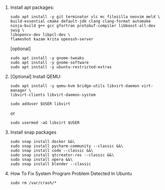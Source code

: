 1. Install apt packages:
    ```
    sudo apt install -y git terminator vlc mc filezilla neovim meld \
    build-essential cmake default-jdk clang clang-format automake ninja-build g++ gcc gfortran protobuf-compiler libboost-all-dev swig \
    libopencv-dev libpcl-dev \
    flameshot kazam krita openssh-server
    ```
    [optional]
    ```
    sudo apt install -y gnome-tweaks
    sudo apt install -y gnome-software
    sudo apt install -y ubuntu-restricted-extras
    ```
1. [Optional] Install QEMU:
    ```
    sudo apt install -y qemu-kvm bridge-utils libvirt-daemon virt-manager \
	libvirt-clients libvirt-daemon-system
    ```
    ```
    sudo adduser $USER libvirt
    ```
    or
    ```
    sudo usermod -aG libvirt $USER
    ```

1. Install snap packages
    ```
    sudo snap install docker &&\
    sudo snap install pycharm-community --classic &&\
    sudo snap install code --classic &&\
    sudo snap install qtcreator-ros --classic &&\
    sudo snap install opera &&\
    sudo snap install blender --classic
    ```
1. How To Fix System Program Problem Detected In Ubuntu
    ```
    sudo rm /var/crash/*
    ```
